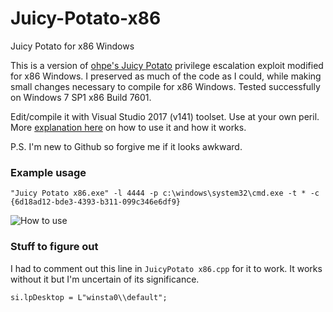 # Juicy-Potato-x86
Juicy Potato for x86 Windows

This is a version of [ohpe's Juicy Potato][1] privilege escalation exploit modified for x86 Windows. I preserved as much of the code as I could, while making small changes necessary to compile for x86 Windows. Tested successfully on Windows 7 SP1 x86 Build 7601.

Edit/compile it with Visual Studio 2017 (v141) toolset. Use at your own peril.
More [explanation here][2] on how to use it and how it works.

P.S. I'm new to Github so forgive me if it looks awkward.

### Example usage

```
"Juicy Potato x86.exe" -l 4444 -p c:\windows\system32\cmd.exe -t * -c {6d18ad12-bde3-4393-b311-099c346e6df9}
```
![How to use](https://github.com/ivanitlearning/Juicy-Potato-x86/blob/master/JuicyPotato-x86.png)


### Stuff to figure out
I had to comment out this line in `JuicyPotato x86.cpp` for it to work. It works without it but I'm uncertain of its significance.
```
si.lpDesktop = L"winsta0\\default";
```

[1]: https://github.com/ohpe/juicy-potato
[2]: https://hunter2.gitbook.io/darthsidious/privilege-escalation/juicy-potato
